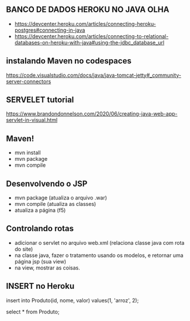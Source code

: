 ## BANCO DE DADOS HEROKU NO JAVA OLHA
- https://devcenter.heroku.com/articles/connecting-heroku-postgres#connecting-in-java
- https://devcenter.heroku.com/articles/connecting-to-relational-databases-on-heroku-with-java#using-the-jdbc_database_url


## instalando Maven no codespaces
https://code.visualstudio.com/docs/java/java-tomcat-jetty#_community-server-connectors

## SERVELET tutorial
https://www.brandondonnelson.com/2020/06/creating-java-web-app-servlet-in-visual.html

## Maven!
- mvn install
- mvn package
- mvn compile

## Desenvolvendo o JSP
- mvn package (atualiza o arquivo .war)
- mvn compile (atualiza as classes)
- atualiza a página (f5)

## Controlando rotas
- adicionar o servlet no arquivo web.xml (relaciona classe java com rota do site)
- na classe java, fazer o tratamento usando os modelos, e retornar uma página jsp (sua view)
- na view, mostrar as coisas.

## INSERT no Heroku
insert into Produto(id, nome, valor)
values(1, 'arroz', 2);

select * from Produto;
